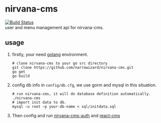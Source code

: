 # nirvana-cms
[![Build Status](https://travis-ci.org/narrowizard/nirvana-cms.svg?branch=master)](https://travis-ci.org/narrowizard/nirvana-cms)  
user and menu management api for nirvana-cms.

## usage
1. firstly, your need [golang](https://golang.org/) environment.
    ```shell
    # clone nirvana-cms to your go src directory
    git clone https://github.com/narrowizard/nirvana-cms.git
    go get
    go build
    ```
1. config db info in `config/db.cfg`, we use gorm and mysql in this situation.
    ```shell
    # run nirvana-cms, it will do database definition automatically.
    ./nirvana-cms
    # import init data to db.
    mysql –u root –p your-db-name < sql/initdata.sql
    ```
1. Then config and run [nirvana-cms-auth](https://github.com/narrowizard/nirvana-cms-auth.git) and [react-cms](https://github.com/narrowizard/react-cms.git)